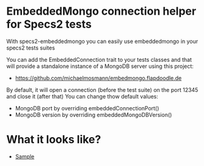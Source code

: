# EmbeddedMongo connection helper for Specs2 tests
With specs2-embeddedmongo you can easily use embeddedmongo in your specs2 tests suites

You can add the EmbeddedConnection trait to your tests classes and that will provide a standalone instance of a MongoDB server using this project:

 * https://github.com/michaelmosmann/embedmongo.flapdoodle.de

By default, it will open a connection (before the test suite) on the port 12345 and close it (after that)
You can change thow default values:

 * MongoDB port by overriding embeddedConnectionPort()
 * MongoDB version by overriding embeddedMongoDBVersion()

# What it looks like?

 - [Sample](https://github.com/athieriot/specs2-embeddedmongo/tree/master/src/test/scala/org/at/ModelTest.scala)

